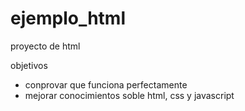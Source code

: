 # ejemplo_html

proyecto de html 

objetivos
+ conprovar que funciona perfectamente
+ mejorar conocimientos soble html, css y javascript

